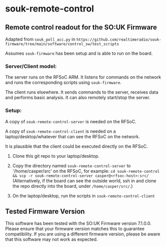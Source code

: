 # souk-remote-control

## Remote control readout for the SO:UK Firmware

Adapted from `souk_poll_acc.py` in `https://github.com/realtimeradio/souk-firmware/tree/main/software/control_sw/test_scripts`

Assumes `souk-firmware` has been setup and is able to run on the board.


### Server/Client model:

The server runs on the RFSoC ARM. It listens for commands on the network and runs the corresponding scripts using `souk-firmware`.

The client runs elsewhere. It sends commands to the server, receives data and performs basic analysis. It can also remotely start/stop the server.


### Setup:

A copy of `souk-remote-control-server` is needed on the RFSoC.

A copy of `souk-remote-control-client` is needed on a laptop/desktop/whatever that can see the RFSoC on the network.

It is plausible that the client could be executed directly on the RFSoC.

1. Clone this git repo to your laptop/desktop.

2. Copy the directory named `souk-remote-control-server` to '/home/casper/src' on the RFSoC, for example: `cd souk-remote-control && scp -r souk-remote-control-server casper@<rfsoc-host>:src/` (Alternatively, if the board can see the outside world, ssh in and clone the repo directly into the board, under `/home/casper/src/`.)

3. On the laptop/desktop, run the scripts in `souk-remote-control-client`



## Tested Firmware Version

This software has been tested with the SO:UK Firmware version 7.1.0.0. Please ensure that your firmware version matches this to guarantee compatibility. If you are using a different firmware version, please be aware that this software may not work as expected.
